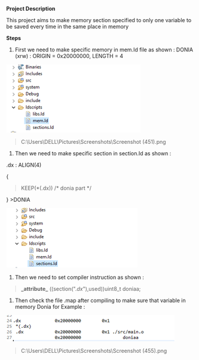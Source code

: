 **Project Description**

This project aims to make memory section specified to only one variable to be
saved every time in the same place in memory

**Steps**

1.  First we need to make specific memory in mem.Id file as shown : DONIA (xrw)
    : ORIGIN = 0x20000000, LENGTH = 4

![](media/035bd04a0de8ffff5e5781c57fb4424b.png)

>   C:\\Users\\DELL\\Pictures\\Screenshots\\Screenshot (451).png

1.  Then we need to make specific section in section.Id as shown :

.dx : ALIGN(4)

{

>   KEEP(\*(.dx)) /\* donia part \*/

} \>DONIA

![C:\\Users\\DELL\\Pictures\\Screenshots\\Screenshot (453).png](media/9b0c3d09c6a4734a786b2ebed18d1867.png)

1.  Then we need to set compiler instruction as shown :

>   **\_attribute\_** ((section(".*dx*"),used))uint8_t doniaa;

1.  Then check the file .map after compiling to make sure that variable in
    memory Donia for Example :

![](media/1a1b7f118f8d0111f8dc807107d5b866.png)

>   C:\\Users\\DELL\\Pictures\\Screenshots\\Screenshot (455).png

